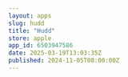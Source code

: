 ```yaml
---
layout: apps
slug: hudd
title: "Hudd"
store: apple
app_id: 6503947586
date: 2025-03-19T13:03:35Z
published: 2024-11-05T08:00:00Z
---
```

